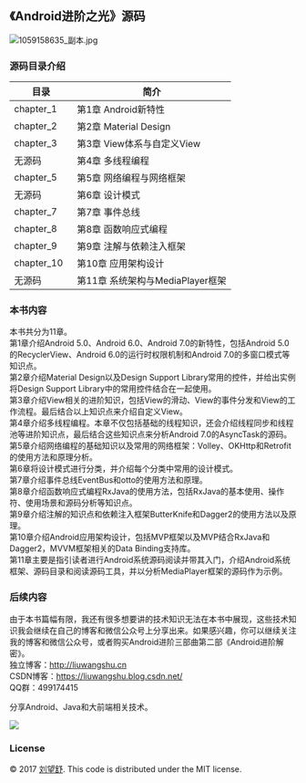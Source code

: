 ## **《Android进阶之光》源码**

![1059158635_副本.jpg](http://upload-images.jianshu.io/upload_images/1417629-ffc5287016553464.jpg?imageMogr2/auto-orient/strip%7CimageView2/2/w/1240)

### **源码目录介绍**


目录        |  简介
------------|--------------------------
 chapter_1   | 第1章 Android新特性
chapter_2   | 第2章 Material Design
chapter_3   | 第3章 View体系与自定义View
无源码  | 第4章 多线程编程
chapter_5  | 第5章 网络编程与网络框架
无源码  | 第6章 设计模式
chapter_7   | 第7章 事件总线
chapter_8   | 第8章 函数响应式编程
chapter_9  | 第9章 注解与依赖注入框架
chapter_10   | 第10章 应用架构设计
无源码  | 第11章 系统架构与MediaPlayer框架
### **本书内容**
本书共分为11章。<br>
第1章介绍Android 5.0、Android 6.0、Android 7.0的新特性，包括Android 5.0的RecyclerView、Android 6.0的运行时权限机制和Android 7.0的多窗口模式等知识点。<br>
第2章介绍Material Design以及Design Support Library常用的控件，并给出实例将Design Support Library中的常用控件结合在一起使用。<br>
第3章介绍View相关的进阶知识，包括View的滑动、View的事件分发和View的工作流程。最后结合以上知识点来介绍自定义View。<br>
第4章介绍多线程编程。本章不仅包括基础的线程知识，还会介绍线程同步和线程池等进阶知识点，最后结合这些知识点来分析Android 7.0的AsyncTask的源码。<br>
第5章介绍网络编程的基础知识以及常用的网络框架：Volley、OKHttp和Retrofit的使用方法和原理分析。<br>
第6章将设计模式进行分类，并介绍每个分类中常用的设计模式。<br>
第7章介绍事件总线EventBus和otto的使用方法和原理。<br>
第8章介绍函数响应式编程RxJava的使用方法，包括RxJava的基本使用、操作符、使用场景和源码分析等知识点。<br>
第9章介绍注解的知识点和依赖注入框架ButterKnife和Dagger2的使用方法以及原理。<br>
第10章介绍Android应用架构设计，包括MVP框架以及MVP结合RxJava和Dagger2，MVVM框架相关的Data Binding支持库。<br>
第11章主要是指引读者进行Android系统源码阅读并带其入门，介绍Android系统框架、源码目录和阅读源码工具，并以分析MediaPlayer框架的源码作为示例。<br>
### **后续内容**
由于本书篇幅有限，我还有很多想要讲的技术知识无法在本书中展现，这些技术知识我会继续在自己的博客和微信公众号上分享出来。如果感兴趣，你可以继续关注我的博客和微信公众号，或者购买Android进阶三部曲第二部《Android进阶解密》。<br>
独立博客：http://liuwangshu.cn<br>
CSDN博客：https://liuwangshu.blog.csdn.net/<br>
QQ群：499174415<br>
 
分享Android、Java和大前端相关技术。 <br>

![](https://upload-images.jianshu.io/upload_images/1417629-be3e83818814b47c.jpg?imageMogr2/auto-orient/strip%7CimageView2/2/w/1240)

### **License**

 © 2017 [刘望舒][itachi85]. This code is distributed under the MIT license.


[itachi85]:http://liuwangshu.cn
